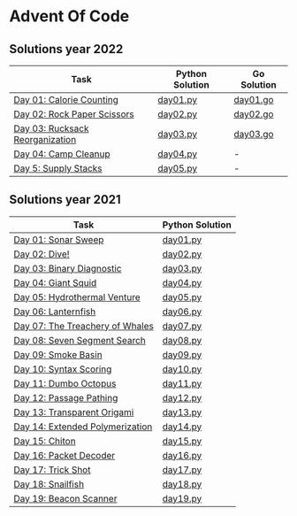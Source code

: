 # Advent Of Code

## Solutions year 2022
Task                                                                      | Python Solution              | Go Solution                  |
---                                                                       | ---                          | ---                          |
[Day 01: Calorie Counting](https://adventofcode.com/2022/day/1)           | [day01.py](2022/01/day01.py) | [day01.go](2022/01/day01.go) |
[Day 02: Rock Paper Scissors](https://adventofcode.com/2022/day/2)        | [day02.py](2022/02/day02.py) | [day02.go](2022/02/day02.go) |
[Day 03: Rucksack Reorganization](https://adventofcode.com/2022/day/3)    | [day03.py](2022/03/day03.py) | [day03.go](2022/03/day03.go) |
[Day 04: Camp Cleanup](https://adventofcode.com/2022/day/4)               | [day04.py](2022/04/day04.py) | -                            |
[Day 5: Supply Stacks](https://adventofcode.com/2022/day/5)               | [day05.py](2022/05/day05.py) | -                            |


## Solutions year 2021
Task                                                                      | Python Solution              |
---                                                                       | ---                          |
[Day 01: Sonar Sweep](http://adventofcode.com/2021/day/1)                 | [day01.py](2021/1/day1.py)   |
[Day 02: Dive!](http://adventofcode.com/2021/day/2)                       | [day02.py](2021/2/day2.py)   |
[Day 03: Binary Diagnostic](http://adventofcode.com/2021/day/3)           | [day03.py](2021/3/day3.py)   |
[Day 04: Giant Squid](http://adventofcode.com/2021/day/4)                 | [day04.py](2021/4/day4.py)   |
[Day 05: Hydrothermal Venture](http://adventofcode.com/2021/day/5)        | [day05.py](2021/5/day5.py)   |
[Day 06: Lanternfish](http://adventofcode.com/2021/day/6)                 | [day06.py](2021/6/day6.py)   |
[Day 07: The Treachery of Whales](http://adventofcode.com/2021/day/7)     | [day07.py](2021/7/day7.py)   |
[Day 08: Seven Segment Search](http://adventofcode.com/2021/day/8)        | [day08.py](2021/8/day8.py)   |
[Day 09: Smoke Basin](http://adventofcode.com/2021/day/9)                 | [day09.py](2021/9/day9.py)   |
[Day 10: Syntax Scoring](http://adventofcode.com/2021/day/10)             | [day10.py](2021/10/day10.py) |
[Day 11: Dumbo Octopus](http://adventofcode.com/2021/day/11)              | [day11.py](2021/11/day11.py) |
[Day 12: Passage Pathing](http://adventofcode.com/2021/day/12)            | [day12.py](2021/12/day12.py) |
[Day 13: Transparent Origami](http://adventofcode.com/2021/day/13)        | [day13.py](2021/13/day13.py) |
[Day 14: Extended Polymerization](http://adventofcode.com/2021/day/14)    | [day14.py](2021/14/day14.py) |
[Day 15: Chiton](http://adventofcode.com/2021/day/15)                     | [day15.py](2021/15/day15.py) |
[Day 16: Packet Decoder](http://adventofcode.com/2021/day/16)             | [day16.py](2021/16/day16.py) |
[Day 17: Trick Shot](http://adventofcode.com/2021/day/17)                 | [day17.py](2021/17/day17.py) |
[Day 18: Snailfish](http://adventofcode.com/2021/day/18)                  | [day18.py](2021/18/day18.py) |
[Day 19: Beacon Scanner](http://adventofcode.com/2021/day/19)             | [day19.py](2021/19/day19.py) |
